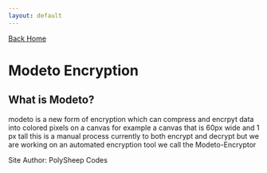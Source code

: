 ```yaml
---
layout: default
---
```

[Back Home](https://home.thedailyowo.win)
# Modeto Encryption
## What is Modeto?
 modeto is a new form of encryption which can compress and encrpyt data into colored pixels on a canvas for example a canvas that is 60px wide and 1 px tall this is a manual process currently to both encrypt and decrypt but we are working on an automated encryption tool we call the Modeto-Encryptor 

Site Author: PolySheep Codes

